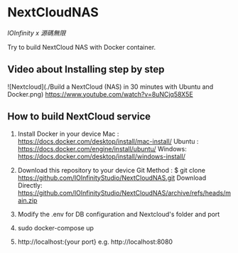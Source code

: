 # NextCloudNAS 
*IOInfinity x 源碼無限*

Try to build NextCloud NAS with Docker container.

## Video about Installing step by step
![Nextcloud](./Build a NextCloud (NAS) in 30 minutes with Ubuntu and Docker.png)
https://www.youtube.com/watch?v=8uNCjq58X5E

## How to build NextCloud service

1. Install Docker in your device
Mac    : https://docs.docker.com/desktop/install/mac-install/
Ubuntu : https://docs.docker.com/engine/install/ubuntu/
Windows: https://docs.docker.com/desktop/install/windows-install/

2. Download this repository to your device
Git Method       :   $ git clone https://github.com/IOInfinityStudio/NextCloudNAS.git
Download Directly:   https://github.com/IOInfinityStudio/NextCloudNAS/archive/refs/heads/main.zip

3. Modify the .env for DB configuration and Nextcloud's folder and port

4. sudo docker-compose up 

5. http://localhost:{your port} e.g. http://localhost:8080
